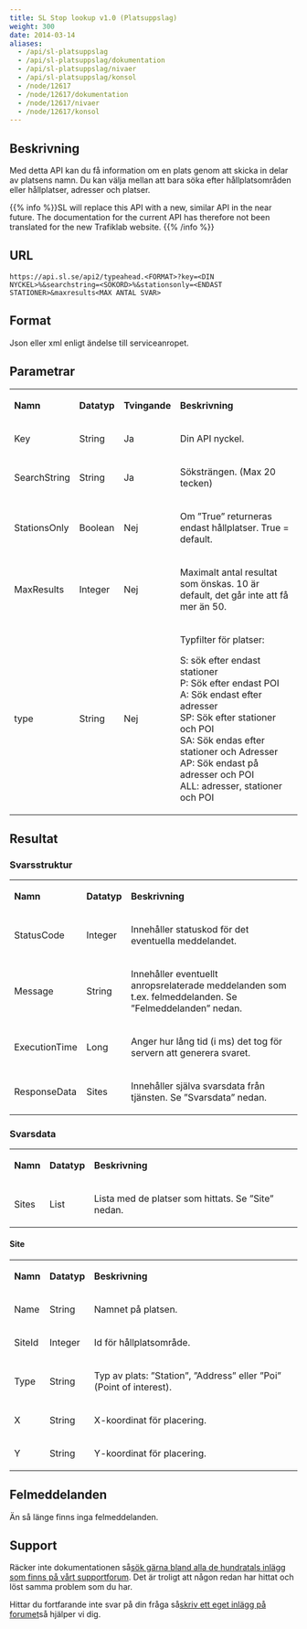 ```yaml
---
title: SL Stop lookup v1.0 (Platsuppslag)
weight: 300
date: 2014-03-14
aliases:
  - /api/sl-platsuppslag
  - /api/sl-platsuppslag/dokumentation
  - /api/sl-platsuppslag/nivaer
  - /api/sl-platsuppslag/konsol
  - /node/12617
  - /node/12617/dokumentation
  - /node/12617/nivaer
  - /node/12617/konsol
---
```

<h2>Beskrivning</h2>
<p>Med detta API kan du få information om en plats genom att skicka in delar av platsens namn. Du kan välja mellan att bara söka efter hållplatsområden eller hållplatser, adresser och platser.</p>

{{% info %}}SL will replace this API with a new, similar API in the near future. The documentation for the current API
has therefore not been translated for the new Trafiklab website. {{% /info %}}

<h2>URL</h2>

`https://api.sl.se/api2/typeahead.<FORMAT>?key=<DIN NYCKEL>%&searchstring=<SÖKORD>%&stationsonly=<ENDAST STATIONER>&maxresults<MAX ANTAL SVAR>`

<h2>Format</h2>
<p>Json eller xml enligt ändelse till serviceanropet.</p>
<h2>Parametrar</h2>
<table>
	<tbody>
		<tr>
			<td>
			<p><strong>Namn</strong></p>
			</td>
			<td>
			<p><strong>Datatyp</strong></p>
			</td>
			<td>
			<p><strong>Tvingande</strong></p>
			</td>
			<td>
			<p><strong>Beskrivning</strong></p>
			</td>
		</tr>
		<tr>
			<td>
			<p>Key</p>
			</td>
			<td>
			<p>String</p>
			</td>
			<td>
			<p>Ja</p>
			</td>
			<td>
			<p>Din API nyckel.</p>
			</td>
		</tr>
		<tr>
			<td>
			<p>SearchString</p>
			</td>
			<td>
			<p>String</p>
			</td>
			<td>
			<p>Ja</p>
			</td>
			<td>
			<p>Söksträngen. (Max 20 tecken)</p>
			</td>
		</tr>
		<tr>
			<td>
			<p class="notranslate">StationsOnly</p>
			</td>
			<td>
			<p>Boolean</p>
			</td>
			<td>
			<p>Nej</p>
			</td>
			<td>
			<p>Om ”True” returneras endast hållplatser. True = default.</p>
			</td>
		</tr>
		<tr>
			<td>
			<p>MaxResults</p>
			</td>
			<td>
			<p>Integer</p>
			</td>
			<td>
			<p>Nej</p>
			</td>
			<td>
			<p>Maximalt antal resultat som önskas. 10 är default, det går inte att få mer än 50.</p>
			</td>
		</tr>
		<tr>
			<td>type</td>
			<td>String</td>
			<td>Nej</td>
			<td>
			<p>Typfilter för platser:</p>
			<p>S: sök efter endast stationer<br />
			P: Sök efter endast POI<br />
			A: Sök endast efter adresser<br />
			SP: Sök efter stationer och POI<br />
			SA: Sök endas efter stationer och Adresser<br />
			AP: Sök endast på adresser och POI<br />
			ALL: adresser, stationer och POI</p>
			</td>
		</tr>
	</tbody>
</table>
<h2>Resultat</h2>
<h3>Svarsstruktur</h3>
<table>
	<tbody>
		<tr>
			<td>
			<p><strong>Namn</strong></p>
			</td>
			<td>
			<p><strong>Datatyp</strong></p>
			</td>
			<td>
			<p><strong>Beskrivning</strong></p>
			</td>
		</tr>
		<tr>
			<td>
			<p class="notranslate">StatusCode</p>
			</td>
			<td>
			<p>Integer</p>
			</td>
			<td>
			<p>Innehåller statuskod för det eventuella meddelandet.</p>
			</td>
		</tr>
		<tr>
			<td>
			<p>Message</p>
			</td>
			<td>
			<p>String</p>
			</td>
			<td>
			<p>Innehåller eventuellt anropsrelaterade meddelanden som t.ex. felmeddelanden. Se ”Felmeddelanden” nedan.</p>
			</td>
		</tr>
		<tr>
			<td>
			<p>ExecutionTime</p>
			</td>
			<td>
			<p>Long</p>
			</td>
			<td>
			<p>Anger hur lång tid (i ms) det tog för servern att generera svaret.</p>
			</td>
		</tr>
		<tr>
			<td>
			<p>ResponseData</p>
			</td>
			<td>
			<p>Sites</p>
			</td>
			<td>
			<p>Innehåller själva svarsdata från tjänsten. Se ”Svarsdata” nedan.</p>
			</td>
		</tr>
	</tbody>
</table>
<h3>Svarsdata</h3>
<table>
	<tbody>
		<tr>
			<td>
			<p><strong>Namn</strong></p>
			</td>
			<td>
			<p><strong>Datatyp</strong></p>
			</td>
			<td>
			<p><strong>Beskrivning</strong></p>
			</td>
		</tr>
		<tr>
			<td>
			<p>Sites</p>
			</td>
			<td>
			<p>List</p>
			</td>
			<td>
			<p>Lista med de platser som hittats. Se ”Site” nedan.</p>
			</td>
		</tr>
	</tbody>
</table>
<h4>Site</h4>
<table>
	<tbody>
		<tr>
			<td>
			<p><strong>Namn</strong></p>
			</td>
			<td>
			<p><strong>Datatyp</strong></p>
			</td>
			<td>
			<p><strong>Beskrivning</strong></p>
			</td>
		</tr>
		<tr>
			<td>
			<p>Name</p>
			</td>
			<td>
			<p>String</p>
			</td>
			<td>
			<p>Namnet på platsen.</p>
			</td>
		</tr>
		<tr>
			<td>
			<p>SiteId</p>
			</td>
			<td>
			<p>Integer</p>
			</td>
			<td>
			<p>Id för hållplatsområde.</p>
			</td>
		</tr>
		<tr>
			<td>
			<p>Type</p>
			</td>
			<td>
			<p>String</p>
			</td>
			<td>
			<p>Typ av plats: ”Station”, ”Address” eller ”Poi” (Point of interest).</p>
			</td>
		</tr>
		<tr>
			<td>
			<p>X</p>
			</td>
			<td>
			<p>String</p>
			</td>
			<td>
			<p>X-koordinat för placering.</p>
			</td>
		</tr>
		<tr>
			<td>
			<p>Y</p>
			</td>
			<td>
			<p>String</p>
			</td>
			<td>
			<p>Y-koordinat för placering.</p>
			</td>
		</tr>
	</tbody>
</table>
<h2>Felmeddelanden</h2>
<p>Än så länge finns inga felmeddelanden.</p>
<h2 id="support">Support</h2>
<p>Räcker inte dokumentationen så<a href="http://kundo.se/org/trafiklabse/posts/">sök gärna bland alla de hundratals inlägg som finns på vårt supportforum</a>. Det är troligt att någon redan har hittat och löst samma problem som du har.</p>
<p>Hittar du fortfarande inte svar på din fråga så<a href="http://kundo.se/org/trafiklabse/">skriv ett eget inlägg på forumet</a>så hjälper vi dig.</p>
